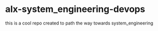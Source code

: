 # alx-system_engineering-devops
this is a cool repo created to path the way towards system_engineering

